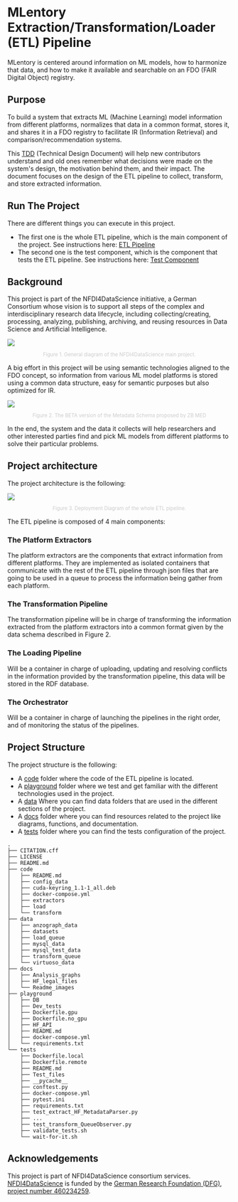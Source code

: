 # MLentory Extraction/Transformation/Loader (ETL) Pipeline

MLentory is centered around information on  ML models, how to harmonize that data, and how to make it available and searchable on an FDO (FAIR Digital Object) registry.

## Purpose
To build a system that extracts ML (Machine Learning) model information from different platforms, normalizes that data in a common format, stores it, and shares it in a FDO registry to facilitate IR (Information Retrieval) and comparison/recommendation systems.

This [TDD](https://docs.google.com/document/d/1aczsHqJ5xxc9Gdd9wC_sfutz1yVUgNJ7WttuSl3SsXU/edit?usp=sharing) (Technical Design Document) will help new contributors understand and old ones remember what decisions were made on the system's design, the motivation behind them, and their impact. The document focuses on the design of the ETL pipeline to collect, transform, and store extracted information.


## Run The Project
There are different things you can execute in this project.
- The first one is the whole ETL pipeline, which is the main component of the project. See instructions here: [ETL Pipeline](code/README.md)
- The second one is the test component, which is the component that tests the ETL pipeline. See instructions here: [Test Component](tests/README.md)

## Background
This project is part of the NFDI4DataScience initiative, a German Consortium whose vision is to support all steps of the complex and interdisciplinary research data lifecycle, including collecting/creating, processing, analyzing, publishing, archiving, and reusing resources in Data Science and Artificial Intelligence.

<img src="docs/Readme_images/NFDI4DataScience_structure.png"/>
<p style=" text-align: center; font-size: 0.8em; color: #cccccc">Figure 1. General diagram of the NFDI4DataScience main project.</p>

A big effort in this project will be using semantic technologies aligned to the FDO concept, so information from various ML model platforms is stored using a common data structure, easy for semantic purposes but also optimized for IR.

<img src="docs/Readme_images/Metadata for ML models-ZB MED draft action-centric.jpg"/>
<p style="text-align: center; font-size: 0.8em; color: #cccccc">Figure 2. The BETA  version of the Metadata Schema proposed by ZB MED</p>

In the end, the system and the data it collects will help researchers and other interested parties find and pick ML models from different platforms to solve their particular problems.

## Project architecture

The project architecture is the following:

<img src="docs/Readme_images/MLentory Backend TDD Diagrams-Main_component_interaction_Diagram_v2.png"/>
<p style="text-align: center; font-size: 0.8em; color: #cccccc">Figure 3. Deployment Diagram of the whole ETL pipeline.</p>

The ETL pipeline is composed of 4 main components:

### The Platform Extractors

The platform extractors are the components that extract information from different platforms. They are implemented as isolated containers that communicate with the rest of the ETL pipeline through json files that are going to be used in a queue to process the information being gather from each platform.

### The Transformation Pipeline

The transformation pipeline will be in charge of transforming the information extracted from the platform extractors into a common format given by the data schema described in Figure 2.

### The Loading Pipeline

Will be a container in charge of uploading, updating and resolving conflicts in the information provided by the transformation pipeline, this data will be stored in the RDF database.

### The Orchestrator

Will be a container in charge of launching the pipelines in the right order, and of monitoring the status of the pipelines.

## Project Structure

The project structure is the following:

- A [code](/code/) folder where the code of the ETL pipeline is located.
- A [playground](/playground/) folder where we test and get familiar with the different technologies used in the project.
- A [data](/data/) Where you can find data folders that are used in the different sections of the project.
- A [docs](/docs/) folder where you can find resources related to the project like diagrams, functions, and documentation.
- A [tests](/tests/) folder where you can find the tests configuration of the project.

```
.
├── CITATION.cff
├── LICENSE
├── README.md
├── code
│   ├── README.md
│   ├── config_data
│   ├── cuda-keyring_1.1-1_all.deb
│   ├── docker-compose.yml
│   ├── extractors
│   ├── load
│   └── transform
├── data
│   ├── anzograph_data
│   ├── datasets
│   ├── load_queue
│   ├── mysql_data
│   ├── mysql_test_data
│   ├── transform_queue
│   └── virtuoso_data
├── docs
│   ├── Analysis_graphs
│   ├── HF_legal_files
│   └── Readme_images
├── playground
│   ├── DB
│   ├── Dev_tests
│   ├── Dockerfile.gpu
│   ├── Dockerfile.no_gpu
│   ├── HF_API
│   ├── README.md
│   ├── docker-compose.yml
│   └── requirements.txt
└── tests
    ├── Dockerfile.local
    ├── Dockerfile.remote
    ├── README.md
    ├── Test_files
    ├── __pycache__
    ├── conftest.py
    ├── docker-compose.yml
    ├── pytest.ini
    ├── requirements.txt
    ├── test_extract_HF_MetadataParser.py
    ├── ...
    ├── test_transform_QueueObserver.py
    ├── validate_tests.sh
    └── wait-for-it.sh
```



## Acknowledgements

This project is part of NFDI4DataScience consortium services. [NFDI4DataScience](https://www.nfdi4datascience.de/) is funded by the [German Research Foundation (DFG)](https://www.dfg.de/), [project number 460234259](https://gepris.dfg.de/gepris/projekt/460234259).

